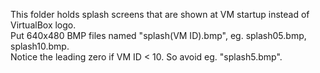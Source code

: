 This folder holds splash screens that are shown at VM startup instead of VirtualBox logo.  
Put 640x480 BMP files named "splash(VM ID).bmp", eg. splash05.bmp, splash10.bmp.  
Notice the leading zero if VM ID < 10. So avoid eg. "splash5.bmp".